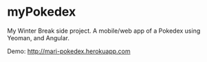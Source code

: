 myPokedex
=========

My Winter Break side project. A mobile/web app of a Pokedex using Yeoman, and Angular.

Demo: http://mari-pokedex.herokuapp.com

